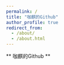 ```yaml
---
permalink: /
title: "咖麒的Github"
author_profile: true
redirect_from: 
  - /about/
  - /about.html
---
```

** 咖麒的Github **
